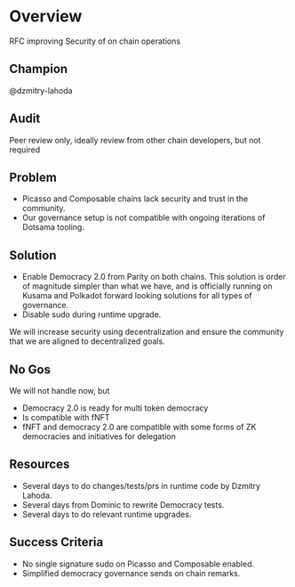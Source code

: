 # Overview

RFC improving Security of on chain operations

## Champion

@dzmitry-lahoda
 
## Audit

Peer review only, ideally review from other chain developers, but not required


## Problem

- Picasso and Composable chains lack security and trust in the community. 
- Our governance setup is not compatible with ongoing iterations of Dotsama tooling.

##  Solution

- Enable Democracy 2.0 from Parity on both chains. This solution is order of magnitude simpler than what we have, and is officially running on Kusama and Polkadot forward looking solutions for all types of governance.
- Disable sudo during runtime upgrade.

We will increase security using decentralization and ensure the community that we are aligned to decentralized goals.

## No Gos

We will not handle now, but

- Democracy 2.0 is ready for multi token democracy
- Is compatible with fNFT 
- fNFT and democracy 2.0 are compatible with some forms of ZK democracies and initiatives for delegation

## Resources

- Several days to do changes/tests/prs in runtime code by Dzmitry Lahoda.
- Several days from Dominic to rewrite Democracy tests.
- Several days to do relevant runtime upgrades.

## Success Criteria

- No single signature sudo on Picasso and Composable enabled.
- Simplified democracy governance sends on chain remarks.
